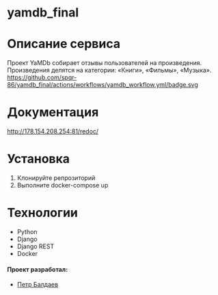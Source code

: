 # yamdb_final 
# Описание сервиса
Проект YaMDb собирает отзывы пользователей на произведения. Произведения делятся на категории: «Книги», «Фильмы», «Музыка».
https://github.com/spqr-86/yamdb_final/actions/workflows/yamdb_workflow.yml/badge.svg 

# Документация
http://178.154.208.254:81/redoc/

# Установка
1. Клонируйте репрозиторий
2. Выполните docker-compose up

# Технологии
* Python
* Django
* Django REST
* Docker

#### Проект разработал:
* [Петр Балдаев](https://github.com/spqr-86)
